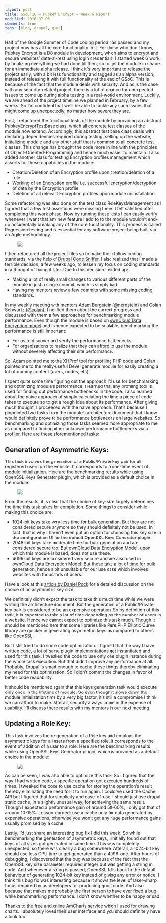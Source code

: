```yaml
---
layout: post
title: GSoC’16 – Pubkey Encrypt – Week 6 Report
modified: 2016-07-06
comments: true
tags: [blog, drupal, gsoc]
---
```


Half of the Google Summer of Code coding period has passed and my project now has all the core functionality in it. For those who don’t know, Pubkey Encrypt is a D8 module in development, which aims to encrypt and secure websites’ data-at-rest using login credentials. I started week 6 work by finalizing everything we had done till then, so to get the module in shape for an immediate alpha release. I think it's very important to release the project early, with a bit less functionality and tagged as an alpha version, instead of releasing it with full functionality at the end of GSoC. This is because of the fact that the module deals with security. And as is the case with any security-related project, there is a lot of chance for unexpected issues to come up during alpha testing in a real-world environment. Luckily, we are ahead of the project timeline we planned in February, by a few weeks. So I’m confident that we’ll be able to tackle any such issues that might come up unexpectedly, no matter how severe they are.

First, I refactored the functional tests of the module by providing an abstract PubkeyEncryptTestBase class, which all concrete test classes of the module now extend. Accordingly, this abstract test base class deals with declaring dependencies required during testing, setting up the website, initializing module and any other stuff that is common to all concrete test classes. This change has brought the code more in line with the principles of Object-Oriented-Programming and hence much easier to maintain. I also added another class for testing Encryption profiles management which asserts for these capabilities in the module:

* Creation/Deletion of an Encryption profile upon creation/deletion of a role.
* Working of an Encryption profile i.e. successful encryption/decryption of data by the Encryption profile.
* Deletion of all relevant Encryption profiles upon module uninstallation.

Some refactoring was also done on the test class RoleKeysManagement as I figured that a few test assertions were missing there. I felt satisfied after completing this work phase. Now by running these tests I can easily verify whenever I want that any new feature I add to to the module wouldn’t end-up accidentally breaking any of the core functionality. This process is called Regression testing and is essential for any software project being built via an Agile methodology.

<figure>
  <img src="http://www.talhaparacha.com/module-tests.png">
</figure>

I then refactored all the project files so to make them follow coding standards, via the help of <a href="https://www.drupal.org/project/drupalcs">Drupal Code Sniffer</a>. I also realized that I made a terrible decision, a few weeks ago, to lessen my focus on coding standards in a thought of fixing it later. Due to this decision I ended up:

* Making a lot of really small changes to various different parts of the module in just a single commit, which is simply bad.
* Having my mentors review a few commits with some missing coding standards.

In my weekly meeting with mentors Adam Bergstein (<a href ='https://www.drupal.org/u/nerdstein'>@nerdstein</a>) and Colan Schwartz (<a href='https://www.drupal.org/u/colan'>@colan</a>), I notified them about the current progress and discussed with them a few approaches for benchmarking module performance. Even though the module is based on <a href="https://owncloud.com/wp-content/uploads/2015/07/Overview_of_ownCloud_Encryption_Model_2.2.pdf">ownCloud Data Encryption model</a> and is hence expected to be scalable, benchmarking the performance is still important:

* For us to discover and verify the performance bottlenecks.
* For organizations to realize that they can afford to use the module without severely affecting their site performance.

So, Adam pointed me to the XHProf tool for profiling PHP code and Colan pointed me to the really-useful Devel generate module for easily creating a lot of dummy content (users, nodes, etc).

I spent quite some time figuring out the approach I’d use for benchmarking and optimizing module’s performance. I learned that any profiling tool is used for finding out performance bottlenecks in the code. I also learned about the naive approach of simply calculating the time a piece of code takes to execute so to get a rough idea about its performance. After giving much thought, I proceeded with the naive approach. That’s because I pinpointed two tasks from the module’s architecture document that I know would definitely prove to be performance bottlenecks on large websites. So benchmarking and optimizing those tasks seemed more appropriate to me as compared to finding other unknown performance bottlenecks via a profiler. Here are these aforementioned tasks:

<h2>Generation of Asymmetric Keys:</h2>

This task involves the generation of a Public/Private key pair for all registered users on the website. It corresponds to a one-time event of module initialization. Here are the benchmarking results while using OpenSSL Keys Generator plugin, which is provided as a default choice in the module:

<figure>
  <img src="http://www.talhaparacha.com/keys-generation-benchmark.png">
</figure>

From the results, it is clear that the choice of key-size largely determines the time this task takes for completion. Some things to consider while making this choice are:

* 1024-bit keys take very less time for bulk generation. But they are not considered secure anymore so they should definitely not be used. In fact, that is why I haven’t even put an option for choosing this key size in the configuration UI for the default OpenSSL Keys Generator plugin.
* 2048-bit keys take moderate time for bulk generation and are considered secure too. But ownCloud Data Encryption Model, upon which this module is based, does not use these.
* 4096-bit keys are considered very secure and are also used in ownCloud Data Encryption Model. But these take a lot of time for bulk generation, hence a bit unsuitable for our use case which involves websites with thousands of users.

Have a look at this <a href="https://danielpocock.com/rsa-key-sizes-2048-or-4096-bits">article by Daniel Pock</a> for a detailed discussion on the choice of an asymmetric key size.

We definitely didn’t expect the task to take this much time while we were writing the architecture document. But the generation of a Public/Private key pair is considered to be an expensive operation. So by definition of this task, it is expected to take a lot of time depending on the number of users in a website. Hence we cannot expect to optimize this task much. Though it should be mentioned here that some libraries like Pure PHP Elliptic Curve library are quicker in generating asymmetric keys as compared to others like OpenSSL.

But I still tried to do some code optimization. I figured that the way I have written code, a lot of same plugin implementations get instantiated and used for this task. I tweaked the code to use only one plugin instance during the whole task execution. But that didn’t improve any performance at all. Probably, Drupal is smart enough to cache these things thereby eliminating my need for this optimization. So I didn’t commit the changes in favor of better code readability.

It should be mentioned again that this keys generation task would execute only once in the lifetime of module. So even though it slows down the module initialization time by a very big factor, it’s still a compromise I think we can afford to make. Afterall, security always come in the expense of usability. I’ll discuss these results with my mentors in our next meeting.

<h2>Updating a Role Key:</h2>

This task involves the re-generation of a Role key and employs the asymmetric keys for all users from a specified role. It corresponds to the event of addition of a user to a role. Here are the benchmarking results while using OpenSSL Keys Generator plugin, which is provided as a default choice in the module:

<figure>
  <img src="http://www.talhaparacha.com/rolekey-updation-benchmark.png">
</figure>

As can be seen, I was also able to optimize this task. So I figured that the way I had written code, a specific operation got executed hundreds of times. I tweaked the code to use cache for storing the operation’s result thereby eliminating the need for it to run again. I could've used the Cache API but I figured that for simplicity and ease-of-use, I should just use drupal static cache, in a slightly unusual way, for achieving the same result. Though I expected a performance gain of around 50-60%, I only got that of around 10-15%.
Lesson learned: use a cache only for data generated by expensive operations, otherwise you won’t get any huge performance gains usually promised by a cache.

Lastly, I’d just share an interesting bug fix I did this week. So while benchmarking the generation of asymmetric keys, I initially found out that keys of all sizes got generated in same time. This was completely unexpected, so there was clearly a bug somewhere. Afterall, a 1024-bit key should use less CPU time to get generated than a 4096-one. After hours of debugging, I discovered that the bug was because of the fact that the OpenSSL key size parameter required integer but was getting a string in code. And whenever a string is passed, OpenSSL falls back to the default behaviour of generating 1024-bit key instead of giving any error or notice. I think this bug fix was interesting because it shows the level of laser-sharp focus required by us developers for producing good code. And also because that makes me probably the first person to have ever fixed a bug while benchmarking performance. I don’t know whether to be happy or sad.

Thanks to the free and online <a href="https://www.amcharts.com/">AmCharts service</a> which I used for drawing charts. I absolutely loved their user interface and you should definitely have a look too.
